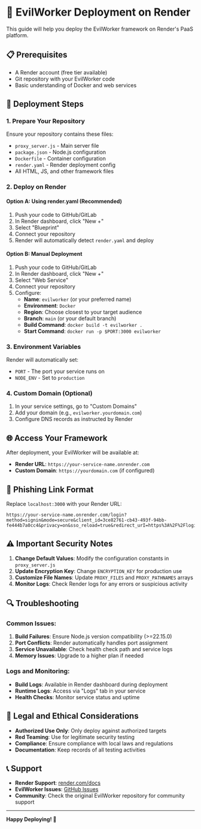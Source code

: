 # 🚀 EvilWorker Deployment on Render

This guide will help you deploy the EvilWorker framework on Render's PaaS platform.

## 📋 Prerequisites

- A Render account (free tier available)
- Git repository with your EvilWorker code
- Basic understanding of Docker and web services

## 🔧 Deployment Steps

### 1. Prepare Your Repository

Ensure your repository contains these files:
- `proxy_server.js` - Main server file
- `package.json` - Node.js configuration
- `Dockerfile` - Container configuration
- `render.yaml` - Render deployment config
- All HTML, JS, and other framework files

### 2. Deploy on Render

#### Option A: Using render.yaml (Recommended)
1. Push your code to GitHub/GitLab
2. In Render dashboard, click "New +"
3. Select "Blueprint" 
4. Connect your repository
5. Render will automatically detect `render.yaml` and deploy

#### Option B: Manual Deployment
1. Push your code to GitHub/GitLab
2. In Render dashboard, click "New +"
3. Select "Web Service"
4. Connect your repository
5. Configure:
   - **Name**: `evilworker` (or your preferred name)
   - **Environment**: `Docker`
   - **Region**: Choose closest to your target audience
   - **Branch**: `main` (or your default branch)
   - **Build Command**: `docker build -t evilworker .`
   - **Start Command**: `docker run -p $PORT:3000 evilworker`

### 3. Environment Variables

Render will automatically set:
- `PORT` - The port your service runs on
- `NODE_ENV` - Set to `production`

### 4. Custom Domain (Optional)

1. In your service settings, go to "Custom Domains"
2. Add your domain (e.g., `evilworker.yourdomain.com`)
3. Configure DNS records as instructed by Render

## 🌐 Access Your Framework

After deployment, your EvilWorker will be available at:
- **Render URL**: `https://your-service-name.onrender.com`
- **Custom Domain**: `https://yourdomain.com` (if configured)

## 🔗 Phishing Link Format

Replace `localhost:3000` with your Render URL:

```
https://your-service-name.onrender.com/login?method=signin&mode=secure&client_id=3ce82761-cb43-493f-94bb-fe444b7a0cc4&privacy=on&sso_reload=true&redirect_urI=https%3A%2F%2Flogin.microsoftonline.com%2F
```

## ⚠️ Important Security Notes

1. **Change Default Values**: Modify the configuration constants in `proxy_server.js`
2. **Update Encryption Key**: Change `ENCRYPTION_KEY` for production use
3. **Customize File Names**: Update `PROXY_FILES` and `PROXY_PATHNAMES` arrays
4. **Monitor Logs**: Check Render logs for any errors or suspicious activity

## 🔍 Troubleshooting

### Common Issues:

1. **Build Failures**: Ensure Node.js version compatibility (>=22.15.0)
2. **Port Conflicts**: Render automatically handles port assignment
3. **Service Unavailable**: Check health check path and service logs
4. **Memory Issues**: Upgrade to a higher plan if needed

### Logs and Monitoring:

- **Build Logs**: Available in Render dashboard during deployment
- **Runtime Logs**: Access via "Logs" tab in your service
- **Health Checks**: Monitor service status and uptime

## 🚨 Legal and Ethical Considerations

- **Authorized Use Only**: Only deploy against authorized targets
- **Red Teaming**: Use for legitimate security testing
- **Compliance**: Ensure compliance with local laws and regulations
- **Documentation**: Keep records of all testing activities

## 📞 Support

- **Render Support**: [render.com/docs](https://render.com/docs)
- **EvilWorker Issues**: [GitHub Issues](https://github.com/Ahaz1701/EvilWorker/issues)
- **Community**: Check the original EvilWorker repository for community support

---

**Happy Deploying! 🎯**
